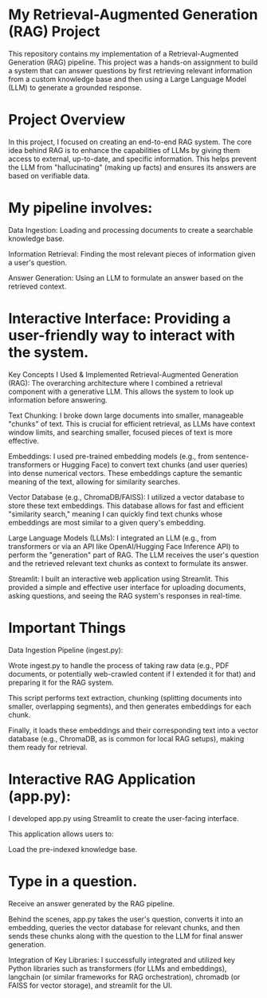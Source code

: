 # My Retrieval-Augmented Generation (RAG) Project
This repository contains my implementation of a Retrieval-Augmented Generation (RAG) pipeline. This project was a hands-on assignment to build a system that can answer questions by first retrieving relevant information from a custom knowledge base and then using a Large Language Model (LLM) to generate a grounded response.

# Project Overview
In this project, I focused on creating an end-to-end RAG system. The core idea behind RAG is to enhance the capabilities of LLMs by giving them access to external, up-to-date, and specific information. This helps prevent the LLM from "hallucinating" (making up facts) and ensures its answers are based on verifiable data.

# My pipeline involves:

Data Ingestion: Loading and processing documents to create a searchable knowledge base.

Information Retrieval: Finding the most relevant pieces of information given a user's question.

Answer Generation: Using an LLM to formulate an answer based on the retrieved context.

# Interactive Interface: Providing a user-friendly way to interact with the system.

Key Concepts I Used & Implemented
Retrieval-Augmented Generation (RAG): The overarching architecture where I combined a retrieval component with a generative LLM. This allows the system to look up information before answering.

Text Chunking: I broke down large documents into smaller, manageable "chunks" of text. This is crucial for efficient retrieval, as LLMs have context window limits, and searching smaller, focused pieces of text is more effective.

Embeddings: I used pre-trained embedding models (e.g., from sentence-transformers or Hugging Face) to convert text chunks (and user queries) into dense numerical vectors. These embeddings capture the semantic meaning of the text, allowing for similarity searches.

Vector Database (e.g., ChromaDB/FAISS): I utilized a vector database to store these text embeddings. This database allows for fast and efficient "similarity search," meaning I can quickly find text chunks whose embeddings are most similar to a given query's embedding.

Large Language Models (LLMs): I integrated an LLM (e.g., from transformers or via an API like OpenAI/Hugging Face Inference API) to perform the "generation" part of RAG. The LLM receives the user's question and the retrieved relevant text chunks as context to formulate its answer.

Streamlit: I built an interactive web application using Streamlit. This provided a simple and effective user interface for uploading documents, asking questions, and seeing the RAG system's responses in real-time.

# Important Things
Data Ingestion Pipeline (ingest.py):

Wrote ingest.py to handle the process of taking raw data (e.g., PDF documents, or potentially web-crawled content if I extended it for that) and preparing it for the RAG system.

This script performs text extraction, chunking (splitting documents into smaller, overlapping segments), and then generates embeddings for each chunk.

Finally, it loads these embeddings and their corresponding text into a vector database (e.g., ChromaDB, as is common for local RAG setups), making them ready for retrieval.

# Interactive RAG Application (app.py):

I developed app.py using Streamlit to create the user-facing interface.

This application allows users to:

Load the pre-indexed knowledge base.

# Type in a question.

Receive an answer generated by the RAG pipeline.

Behind the scenes, app.py takes the user's question, converts it into an embedding, queries the vector database for relevant chunks, and then sends these chunks along with the question to the LLM for final answer generation.

Integration of Key Libraries: I successfully integrated and utilized key Python libraries such as transformers (for LLMs and embeddings), langchain (or similar frameworks for RAG orchestration), chromadb (or FAISS for vector storage), and streamlit for the UI.
